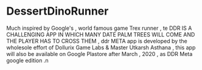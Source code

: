 # DessertDinoRunner
Much inspired by Google's , world famous game Trex runner , te DDR IS A CHALLENGING APP IN WHICH MANY DATE PALM TREES WILL COME AND THE PLAYER HAS TO CROSS THEM , ddr META app is developed by the wholesole effort of Dollurix Game Labs &amp; Master Utkarsh Asthana , this app will also be available on Google Plastore  after March , 2020 , as DDR Meta google edition .n
